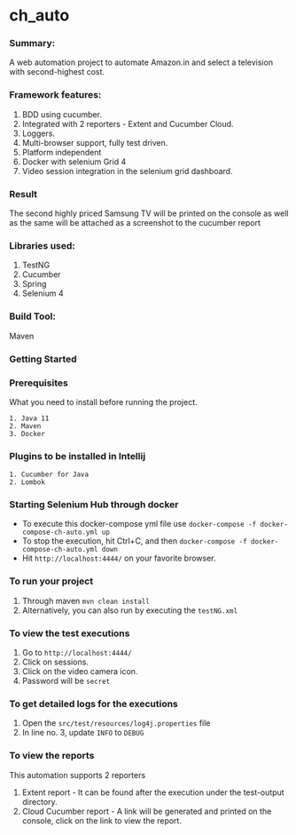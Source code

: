 # ch_auto

### Summary: 
A web automation project to automate Amazon.in and select a television with second-highest cost.

### Framework features:
1. BDD using cucumber.
2. Integrated with 2 reporters - Extent and Cucumber Cloud.
3. Loggers.
4. Multi-browser support, fully test driven.
5. Platform independent
6. Docker with selenium Grid 4
7. Video session integration in the selenium grid dashboard.

### Result
The second highly priced Samsung TV will be printed on the console as well as the same will be attached as a screenshot to the cucumber report 

### Libraries used:
1. TestNG
2. Cucumber
3. Spring
4. Selenium 4

### Build Tool: 
 Maven

### Getting Started ###

### Prerequisites

What you need to install before running the project.
```
1. Java 11
2. Maven
3. Docker
```

### Plugins to be installed in Intellij
```
1. Cucumber for Java
2. Lombok
```

### Starting Selenium Hub through docker
* To execute this docker-compose yml file use `docker-compose -f docker-compose-ch-auto.yml up`
* To stop the execution, hit Ctrl+C, and then `docker-compose -f docker-compose-ch-auto.yml down`
* Hit `http://localhost:4444/` on your favorite browser.

### To run your project
1. Through maven `mvn clean install`
2. Alternatively, you can also run by executing the `testNG.xml`

### To view the test executions
1. Go to `http://localhost:4444/`
2. Click on sessions.
3. Click on the video camera icon.
4. Password will be `secret`

### To get detailed logs for the executions
1. Open the `src/test/resources/log4j.properties` file
2. In line no. 3, update `INFO` to `DEBUG`

### To view the reports
This automation supports 2 reporters
1. Extent report - It can be found after the execution under the test-output directory.
2. Cloud Cucumber report - A link will be generated and printed on the console, click on the link to view the report.
